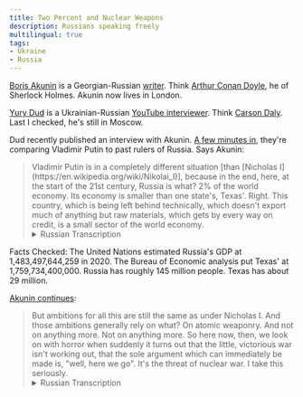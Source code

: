 ```yaml
---
title: Two Percent and Nuclear Weapons
description: Russians speaking freely
multilingual: true
tags:
- Ukraine
- Russia
---
```


[Boris Akunin](https://en.wikipedia.org/wiki/Boris_Akunin) is a Georgian-Russian [writer](https://www.akunin.ru).  Think [Arthur Conan Doyle](https://en.wikipedia.org/wiki/Arthur_Conan_Doyle), he of Sherlock Holmes.  Akunin now lives in London.

[Yury Dud](https://en.wikipedia.org/wiki/Yury_Dud) is a Ukrainian-Russian [YouTube interviewer](https://www.youtube.com/c/vdud).  Think [Carson Daly](https://en.wikipedia.org/wiki/Carson_Daly).  Last I checked, he's still in Moscow.

Dud recently published an interview with Akunin.  [A few minutes in](https://youtu.be/70RmF0rPj9o?t=408), they're comparing Vladimir Putin to past rulers of Russia.  Says Akunin:

<blockquote markdown="1">
Vladimir Putin is in a completely different situation [than [Nicholas I](https://en.wikipedia.org/wiki/Nikolai_I)], because in the end, here, at the start of the 21st century, Russia is what?  2% of the world economy.  Its economy is smaller than one state's, Texas'.  Right.  This country, which is being left behind technically, which doesn't export much of anything but raw materials, which gets by every way on credit, is a small sector of the world economy.
<details markdown="1">
<summary>Russian Transcription</summary>
Владимир Путин находится в совершенно другой ситуации [чем Николай I], потому что в конце, там, начале 21-ого века Россия --- это что?  2% мировой экономики.  И её экономика меньше чем одного штата, Техас.  Да.  Это страна, которая отстают технологически, которая не экспортирует в общем ничего кроме сырья, которая живёт на всём заёмном --- это небольшой сектор мировой экономики.
</details>
</blockquote>

Facts Checked: The United Nations estimated Russia's GDP at 1,483,497,644,259 in 2020.  The Bureau of Economic analysis put Texas' at 1,759,734,400,000.  Russia has roughly 145 million people.  Texas has about 29 million.

[Akunin continues](https://www.youtube.com/watch?v=70RmF0rPj9o&t=438s):

<blockquote markdown="1">
But ambitions for all this are still the same as under Nicholas I.  And those ambitions generally rely on what?  On atomic weaponry.  And not on anything more.  Not on anything more.  So here now, then, we look on with horror when suddenly it turns out that the little, victorious war isn't working out, that the sole argument which can immediately be made is, "well, here we go".  It's the threat of nuclear war.  I take this seriously.
<details markdown="1">
<summary>Russian Transcription</summary>
Но амбиции при этом по-прежнему такие-же как у Николая I.  И амбиции в общем опираются только на что?  На ядерное оружие.  И больше не на что.   И больше не на что.  И вот сейчас, значит, мы увидели с ужасом когда вдруг оказалось, что маленькая победоносная война не получается, что единственный аргумент, который можно применить сразу это --- а вот мы начнём.  Это угроза ядерной войны.  Я к этому отношусь очень серьёзно.
</details>
</blockquote>
